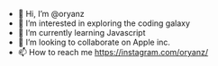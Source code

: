 - 👋 Hi, I’m @oryanz
- 👀 I’m interested in exploring the coding galaxy
- 🌱 I’m currently learning Javascript
- 💞️ I’m looking to collaborate on Apple inc.
- 📫 How to reach me https://instagram.com/oryanz/

<!---
oryanz/oryanz is a ✨ special ✨ repository because its `README.md` (this file) appears on your GitHub profile.
You can click the Preview link to take a look at your changes.
--->
